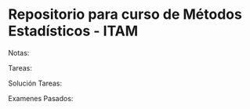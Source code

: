 # Repositorio para curso de Métodos Estadísticos - ITAM 

Notas:

Tareas: 

Solución Tareas:

Examenes Pasados: 
